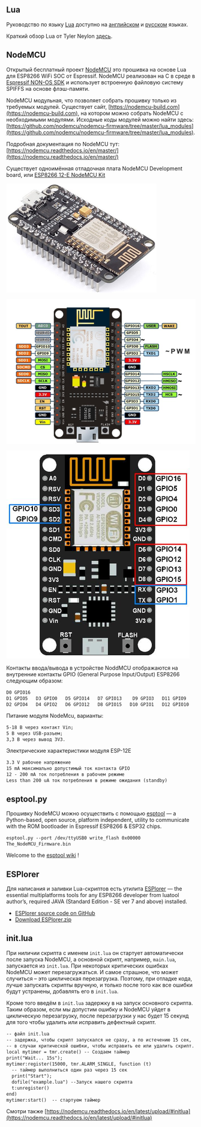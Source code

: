 ## Lua

Руководство по языку [Lua](https://www.lua.org/) доступно на [английском](https://www.lua.org/manual/5.3/) и [русском](http://lua.org.ru/contents_ru.html) языках.

Краткий обзор Lua от Tyler Neylon [здесь](http://tylerneylon.com/a/learn-lua/).

## NodeMCU

Открытый бесплатный проект [NodeMCU](https://github.com/nodemcu/nodemcu-firmware) это прошивка на основе Lua для ESP8266 WiFi SOC от Espressif. NodeMCU реализован на C в среде в [Espressif NON-OS SDK](https://github.com/espressif/ESP8266_NONOS_SDK) и использует встроенную файловую систему SPIFFS на основе флэш-памяти.

NodeMCU модульная, что позволяет собрать прошивку только из требуемых модулей.
Существует сайт, [https://nodemcu-build.com](https://nodemcu-build.com), на котором можно собрать NodeMCU с необходимыми модулями. 
Исходные коды модулей можно найти здесь:[https://github.com/nodemcu/nodemcu-firmware/tree/master/lua_modules](https://github.com/nodemcu/nodemcu-firmware/tree/master/lua_modules).

Подробная документация по NodeMCU тут: [https://nodemcu.readthedocs.io/en/master/](https://nodemcu.readthedocs.io/en/master/)

Существует одноимённая отладочная плата NodeMCU Development board, или [ESP8266 12-E NodeMCU Kit](https://www.nodemcu.com/index_en.html)

![NodeMCU Development board appearance](images/NodeMCUv1.0-kit.jpg)

![NodeMCU Development board pinout](images/NodeMCUv1.0-pinout.jpg)
    
![NodeMCU Development board GPIOs](images/NodeMCUv1.0-GPIOs.jpg)

Контакты ввода/вывода в устройстве NoddMCU отображаются на внутренние контакты GPIO (General Purpose Input/Output) ESP8266 следующим образом:
```
D0 GPIO16
D1 GPIO5   D3 GPIO0   D5 GPIO14   D7 GPIO13    D9 GPIO3   D11 GPIO9     
D2 GPIO4   D4 GPIO2   D6 GPIO12   D8 GPIO15   D10 GPIO1   D12 GPIO10 
```

Питание модуля NodeMcu, варианты:
```
5-18 В через контакт Vin;
5 В через USB-разъем;
3,3 В через вывод 3V3.
```

Электрические характеристики модуля ESP-12E
```
3.3 V рабочее напряжение
15 mA максимально допустимый ток контакта GPIO
12 - 200 mA ток потребления в рабочем режиме
Less than 200 uA ток потребления в режиме ожидания (standby)
```

## esptool.py

Прошивку NodeMCU можно осуществить с помощью [esptool](https://github.com/espressif/esptool) — а Python-based, open source, platform independent, utility to communicate with the ROM bootloader in Espressif ESP8266 & ESP32 chips.
```
esptool.py --port /dev/ttyUSB0 write_flash 0x00000 The_NodeMCU_Firmware.bin

```
Welcome to the [esptool wiki](https://github.com/espressif/esptool/wiki) !

## ESPlorer

Для написания и заливки Lua-скриптов есть утилита [ESPlorer](http://esp8266.ru/esplorer/) — the essential multiplatforms tools for any ESP8266 developer from luatool author’s, required JAVA (Standard Edition - SE ver 7 and above) installed.
- [ESPlorer source code on GitHub](https://github.com/4refr0nt/ESPlorer)
- [Download ESPlorer.zip](http://esp8266.ru/esplorer-latest/?f=ESPlorer.zip)

## init.lua

При ниличии скрипта с именем ``init.lua`` он стартует автоматически после запуска NodeMCU, а основной скрипт, например, ``main.lua``, запускается из ``init.lua``. При некоторых критических ошибках NodeMCU может перезагружаться. И самое страшное, что может случиться – это циклическая перезагрузка. Поэтому, при отладке кода, лучше запускать скрипты вручную, и только после того как все ошибки будут устранены, добавлять его в ``init.lua``.

Кроме того введём в ``init.lua`` задержку в на запуск основного скрипта. Таким образом, если мы допустим ошибку и NodeMCU уйдет в циклическую перезагрузку, после перезагрузки у нас будет 15 секунд для того чтобы удалить или исправить дефектный скрипт.
```
-- файл init.lua
-- задержка, чтобы скрипт запускался не сразу, а по истечению 15 сек, 
-- в случаи критической ошибки, чтобы исправить ее или удалить скрипт.
local mytimer = tmr.create() -- Создаем таймер
print("Wait... 15s"); 
mytimer:register(15000, tmr.ALARM_SINGLE, function (t) 
  -- таймер выполниться один раз через 15 сек 
  print("Start");
  dofile("example.lua") --Запуск нашего скрипта 
  t:unregister()
end)
mytimer:start()  -- стартуем таймер
```
Смотри также [https://nodemcu.readthedocs.io/en/latest/upload/#initlua](https://nodemcu.readthedocs.io/en/latest/upload/#initlua)
